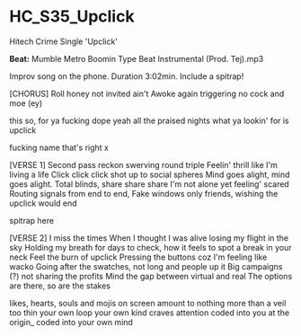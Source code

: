 # HC_S35_Upclick
Hitech Crime Single 'Upclick'

**Beat:** Mumble  Metro Boomin Type Beat Instrumental (Prod. Tej).mp3

Improv song on the phone. Duration 3:02min.
Include a spitrap!

[CHORUS]
Roll honey
not invited ain't
Awoke again triggering no
cock and moe (ey)

this so, for ya
fucking dope yeah
all the praised nights
what ya lookin' for is
upclick

fucking name
that's right
x

[VERSE 1]
Second pass reckon swerving round triple
Feelin' thrill like I'm living a life
Click click click shot up to social spheres
Mind goes alight, mind goes alight.
Total blinds, share share share
I'm not alone yet feeling' scared
Routing signals from end to end, 
Fake windows only friends, 
wishing the upclick would end


spitrap here

[VERSE 2]
I miss the times
When I thought I was alive
losing my flight in the sky 
Holding my breath for days to check, 
how it feels to spot a break in your neck
Feel the burn of upclick
Pressing the buttons coz I'm feeling like wacko
Going after the swatches, not long and people up it
Big campaigns (?) not sharing the profits
Mind the gap between virtual and real
The options are there, so are the stakes

likes, hearts, souls and mojis on screen
amount to nothing more than a veil too thin
your own loop your own kind craves
attention coded into you at the origin_
coded into your own mind
